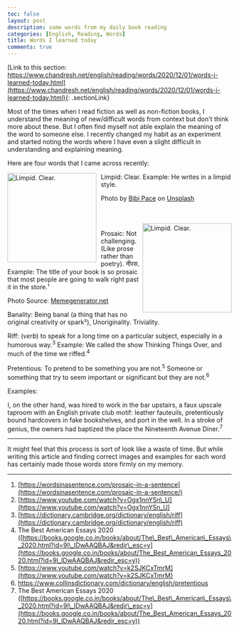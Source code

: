 ```yaml
---
toc: false
layout: post
description: some words from my daily book reading
categories: [English, Reading, Words]
title: Words I learned today
comments: true
---
```

[Link to this section: https://www.chandresh.net/english/reading/words/2020/12/01/words-i-learned-today.html](https://www.chandresh.net/english/reading/words/2020/12/01/words-i-learned-today.html){: .sectionLink}


Most of the times when I read fiction as well as non-fiction books, I understand the meaning of new/difficult words from context but don't think more about these. But I often find myself not able explain the meaning of the word to someone else. I recently changed my habit as an experiment and started noting the words where I have even a slight difficult in understanding and explaining meaning.

Here are four words that I came across recently:



<img alt="Limpid. Clear." src="https://images.unsplash.com/photo-1597619675900-43c13d6314be?ixlib=rb-1.2.1&ixid=MXwxMjA3fDB8MHxwaG90by1wYWdlfHx8fGVufDB8fHw%3D&auto=format&fit=crop&w=967&q=80" width="200" style="float: left; margin-right: 10px;">
Limpid: Clear. Example: He writes in a limpid style.

<span>Photo by <a href="https://unsplash.com/@bibipace?utm_source=unsplash&amp;utm_medium=referral&amp;utm_content=creditCopyText">Bibi Pace</a> on <a href="https://unsplash.com/?utm_source=unsplash&amp;utm_medium=referral&amp;utm_content=creditCopyText" >Unsplash</a></span>

<br/>
<br/>
<img alt="Limpid. Clear." src="https://memegenerator.net/img/instances/68321734/so-prosaic-and-dull.jpg" width="200" style="float: right;">

Prosaic: Not challenging. (Like prose rather than poetry). नीरस. 
Example: The title of your book is so prosaic that most people are going to walk right past it in the store.¹

Photo Source: <a href="https://memegenerator.net/img/instances/68321734/so-prosaic-and-dull.jpg">Memegenerator.net</a>

Banality: Being banal (a thing that has no original creativity or spark²), Unoriginality. Triviality.

Riff: (_verb_) to speak for a long time on a particular subject, especially in a humorous way.<sup>3</sup> Example: We called the show Thinking Things Over, and much of the time we riffed.<sup>4</sup>

Pretentious: To pretend to be something you are not.<sup>5</sup> Someone or something that try to seem important or significant but they are not.<sup>6</sup>
<br>

Examples:

I, on the other hand, was hired to work in the bar upstairs, a faux upscale taproom with an English private club motif: leather fauteuils, pretentiously bound hardcovers in fake bookshelves, and port in the well. In a stroke of genius, the owners had baptized the place the Nineteenth Avenue Diner.<sup>7</sup>

----

It might feel that this process is sort of look like a waste of time. But while writing this article and finding correct images and examples for each word has certainly made those words store firmly on my memory.

----

1.  [https://wordsinasentence.com/prosaic-in-a-sentence](https://wordsinasentence.com/prosaic-in-a-sentence/)
2.  [https://www.youtube.com/watch?v=Ogx1nnYSn\_U](https://www.youtube.com/watch?v=Ogx1nnYSn_U)
3.  [https://dictionary.cambridge.org/dictionary/english/riff](https://dictionary.cambridge.org/dictionary/english/riff)
4.  The Best American Essays 2020 ([https://books.google.co.in/books/about/The\_Best\_American\_Essays\_2020.html?id=9l\_IDwAAQBAJ&redir\_esc=y](https://books.google.co.in/books/about/The_Best_American_Essays_2020.html?id=9l_IDwAAQBAJ&redir_esc=y))
5.  [https://www.youtube.com/watch?v=k2SJKCxTmrM](https://www.youtube.com/watch?v=k2SJKCxTmrM)
6.  https://www.collinsdictionary.com/dictionary/english/pretentious
7.  The Best American Essays 2020 ([https://books.google.co.in/books/about/The\_Best\_American\_Essays\_2020.html?id=9l\_IDwAAQBAJ&redir\_esc=y](https://books.google.co.in/books/about/The_Best_American_Essays_2020.html?id=9l_IDwAAQBAJ&redir_esc=y))